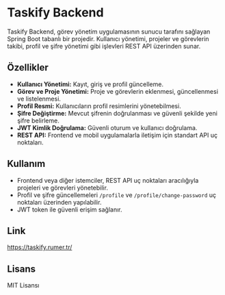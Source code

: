 # Taskify Backend

Taskify Backend, görev yönetim uygulamasının sunucu tarafını sağlayan Spring Boot tabanlı bir projedir. Kullanıcı yönetimi, projeler ve görevlerin takibi, profil ve şifre yönetimi gibi işlevleri REST API üzerinden sunar.

## Özellikler

- **Kullanıcı Yönetimi:** Kayıt, giriş ve profil güncelleme.  
- **Görev ve Proje Yönetimi:** Proje ve görevlerin eklenmesi, güncellenmesi ve listelenmesi.  
- **Profil Resmi:** Kullanıcıların profil resimlerini yönetebilmesi.  
- **Şifre Değiştirme:** Mevcut şifrenin doğrulanması ve güvenli şekilde yeni şifre belirleme.  
- **JWT Kimlik Doğrulama:** Güvenli oturum ve kullanıcı doğrulama.  
- **REST API:** Frontend ve mobil uygulamalarla iletişim için standart API uç noktaları.

## Kullanım

- Frontend veya diğer istemciler, REST API uç noktaları aracılığıyla projeleri ve görevleri yönetebilir.  
- Profil ve şifre güncellemeleri `/profile` ve `/profile/change-password` uç noktaları üzerinden yapılabilir.  
- JWT token ile güvenli erişim sağlanır.

## Link
  https://taskify.rumer.tr/

## Lisans

MIT Lisansı
